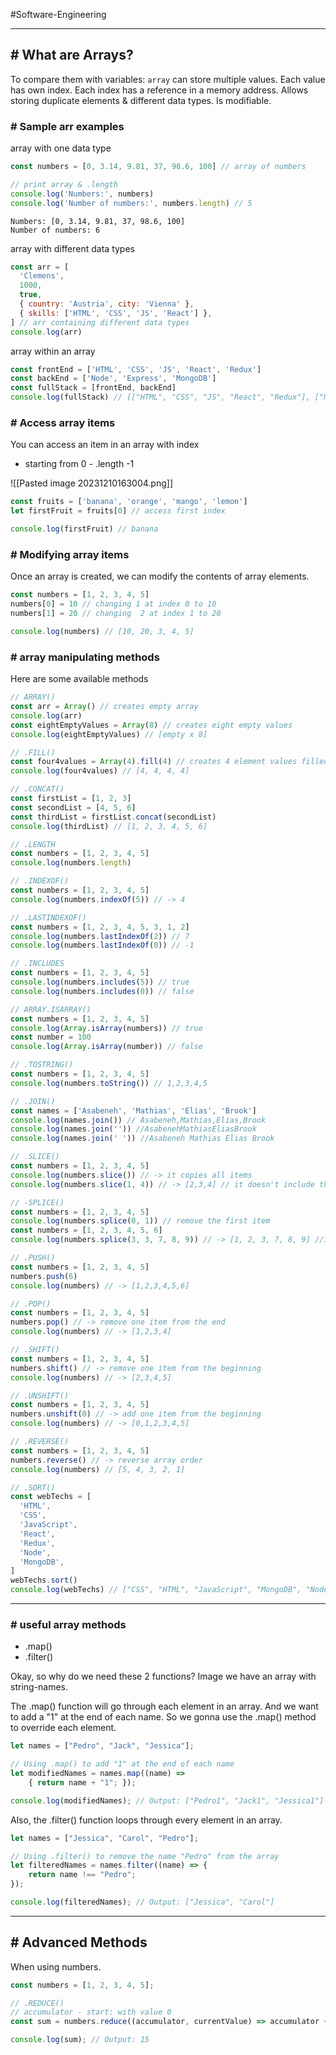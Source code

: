 #Software-Engineering 

---
## # What are Arrays?

To compare them with variables: `array` can store multiple values.
Each value has own index.
Each index has a reference in a memory address.
Allows storing duplicate elements & different data types.
Is modifiable.

### # Sample arr examples

array with one data type

```js
const numbers = [0, 3.14, 9.81, 37, 98.6, 100] // array of numbers

// print array & .length
console.log('Numbers:', numbers)
console.log('Number of numbers:', numbers.length) // 5
```

```output
Numbers: [0, 3.14, 9.81, 37, 98.6, 100]
Number of numbers: 6
```

array with different data types

```js
const arr = [
  'Clemens',
  1000,
  true,
  { country: 'Austria', city: 'Vienna' },
  { skills: ['HTML', 'CSS', 'JS', 'React'] },
] // arr containing different data types
console.log(arr)
```

array within an array

```js
const frontEnd = ['HTML', 'CSS', 'JS', 'React', 'Redux']
const backEnd = ['Node', 'Express', 'MongoDB']
const fullStack = [frontEnd, backEnd]
console.log(fullStack) // [["HTML", "CSS", "JS", "React", "Redux"], ["Node", "Express", "MongoDB"]]
```

### # Access array items
You can access an item in an array with index
- starting from 0 - .length -1

![[Pasted image 20231210163004.png]]

```js
const fruits = ['banana', 'orange', 'mango', 'lemon']
let firstFruit = fruits[0] // access first index

console.log(firstFruit) // banana
```

### # Modifying array items

Once an array is created, we can modify the contents of array elements.

```js
const numbers = [1, 2, 3, 4, 5]
numbers[0] = 10 // changing 1 at index 0 to 10
numbers[1] = 20 // changing  2 at index 1 to 20

console.log(numbers) // [10, 20, 3, 4, 5]
```

### # array manipulating methods

Here are some available methods

```js
// ARRAY()
const arr = Array() // creates empty array
console.log(arr)
const eightEmptyValues = Array(8) // creates eight empty values
console.log(eightEmptyValues) // [empty x 8]

// .FILL()
const four4values = Array(4).fill(4) // creates 4 element values filled with '4'
console.log(four4values) // [4, 4, 4, 4]

// .CONCAT()
const firstList = [1, 2, 3]
const secondList = [4, 5, 6]
const thirdList = firstList.concat(secondList)
console.log(thirdList) // [1, 2, 3, 4, 5, 6]

// .LENGTH
const numbers = [1, 2, 3, 4, 5]
console.log(numbers.length)

// .INDEXOF()
const numbers = [1, 2, 3, 4, 5]
console.log(numbers.indexOf(5)) // -> 4

// .LASTINDEXOF()
const numbers = [1, 2, 3, 4, 5, 3, 1, 2]
console.log(numbers.lastIndexOf(2)) // 7
console.log(numbers.lastIndexOf(0)) // -1

// .INCLUDES
const numbers = [1, 2, 3, 4, 5]
console.log(numbers.includes(5)) // true
console.log(numbers.includes(0)) // false

// ARRAY.ISARRAY()
const numbers = [1, 2, 3, 4, 5]
console.log(Array.isArray(numbers)) // true
const number = 100
console.log(Array.isArray(number)) // false

// .TOSTRING()
const numbers = [1, 2, 3, 4, 5]
console.log(numbers.toString()) // 1,2,3,4,5

// .JOIN()
const names = ['Asabeneh', 'Mathias', 'Elias', 'Brook']
console.log(names.join()) // Asabeneh,Mathias,Elias,Brook
console.log(names.join('')) //AsabenehMathiasEliasBrook
console.log(names.join(' ')) //Asabeneh Mathias Elias Brook

// .SLICE()
const numbers = [1, 2, 3, 4, 5]
console.log(numbers.slice()) // -> it copies all items
console.log(numbers.slice(1, 4)) // -> [2,3,4] // it doesn't include the ending position

// -SPLICE()
const numbers = [1, 2, 3, 4, 5]
console.log(numbers.splice(0, 1)) // remove the first item
const numbers = [1, 2, 3, 4, 5, 6]
console.log(numbers.splice(3, 3, 7, 8, 9)) // -> [1, 2, 3, 7, 8, 9] //it removes three item and replace three items

// .PUSH()
const numbers = [1, 2, 3, 4, 5]
numbers.push(6)
console.log(numbers) // -> [1,2,3,4,5,6]

// .POP()
const numbers = [1, 2, 3, 4, 5]
numbers.pop() // -> remove one item from the end
console.log(numbers) // -> [1,2,3,4]

// .SHIFT()
const numbers = [1, 2, 3, 4, 5]
numbers.shift() // -> remove one item from the beginning
console.log(numbers) // -> [2,3,4,5]

// .UNSHIFT()
const numbers = [1, 2, 3, 4, 5]
numbers.unshift(0) // -> add one item from the beginning
console.log(numbers) // -> [0,1,2,3,4,5]

// .REVERSE()
const numbers = [1, 2, 3, 4, 5]
numbers.reverse() // -> reverse array order
console.log(numbers) // [5, 4, 3, 2, 1]

// .SORT()
const webTechs = [
  'HTML',
  'CSS',
  'JavaScript',
  'React',
  'Redux',
  'Node',
  'MongoDB',
]
webTechs.sort()
console.log(webTechs) // ["CSS", "HTML", "JavaScript", "MongoDB", "Node", "React", "Redux"]
```

---
### # useful array methods

- .map()
- .filter()

Okay, so why do we need these 2 functions?
Image we have an array with string-names.

The .map() function will go through each element in an array.
And we want to add a "1" at the end of each name. So we gonna use the .map() method to override each element.

```js
let names = ["Pedro", "Jack", "Jessica"]; 

// Using .map() to add "1" at the end of each name 
let modifiedNames = names.map((name) => 
	{ return name + "1"; }); 

console.log(modifiedNames); // Output: ["Pedro1", "Jack1", "Jessica1"]
```

Also, the .filter() function loops through every element in an array.

```js
let names = ["Jessica", "Carol", "Pedro"];

// Using .filter() to remove the name "Pedro" from the array
let filteredNames = names.filter((name) => {
    return name !== "Pedro";
});

console.log(filteredNames); // Output: ["Jessica", "Carol"]
```

---
## # Advanced Methods

When using numbers.

```js
const numbers = [1, 2, 3, 4, 5];

// .REDUCE()
// accumulator - start: with value 0
const sum = numbers.reduce((accumulator, currentValue) => accumulator + currentValue, 0);

console.log(sum); // Output: 15
```

